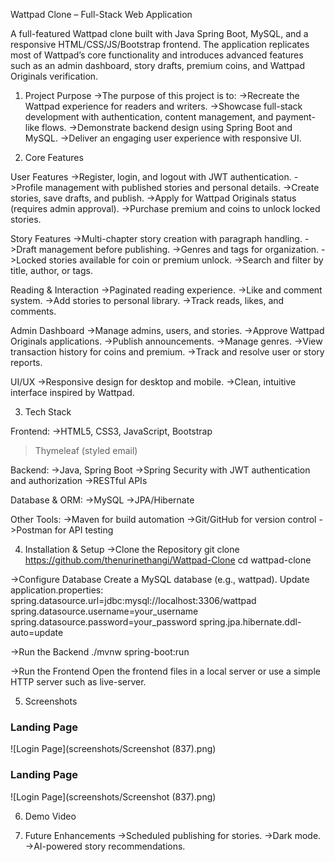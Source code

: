 Wattpad Clone – Full-Stack Web Application

A full-featured Wattpad clone built with Java Spring Boot, MySQL, and a responsive HTML/CSS/JS/Bootstrap frontend.
The application replicates most of Wattpad’s core functionality and introduces advanced features such as an admin dashboard, story drafts, premium coins, and Wattpad Originals verification.

1. Project Purpose
->The purpose of this project is to:
->Recreate the Wattpad experience for readers and writers.
->Showcase full-stack development with authentication, content management, and payment-like flows.
->Demonstrate backend design using Spring Boot and MySQL.
->Deliver an engaging user experience with responsive UI.

2. Core Features

User Features
->Register, login, and logout with JWT authentication.
->Profile management with published stories and personal details.
->Create stories, save drafts, and publish.
->Apply for Wattpad Originals status (requires admin approval).
->Purchase premium and coins to unlock locked stories.

Story Features
->Multi-chapter story creation with paragraph handling.
->Draft management before publishing.
->Genres and tags for organization.
->Locked stories available for coin or premium unlock.
->Search and filter by title, author, or tags.

Reading & Interaction
->Paginated reading experience.
->Like and comment system.
->Add stories to personal library.
->Track reads, likes, and comments.

Admin Dashboard
->Manage admins, users, and stories.
->Approve Wattpad Originals applications.
->Publish announcements.
->Manage genres.
->View transaction history for coins and premium.
->Track and resolve user or story reports.

UI/UX
->Responsive design for desktop and mobile.
->Clean, intuitive interface inspired by Wattpad.

3. Tech Stack

Frontend:
->HTML5, CSS3, JavaScript, Bootstrap
>Thymeleaf (styled email)

Backend:
->Java, Spring Boot
->Spring Security with JWT authentication and authorization
->RESTful APIs

Database & ORM:
->MySQL
->JPA/Hibernate

Other Tools:
->Maven for build automation
->Git/GitHub for version control
->Postman for API testing

4. Installation & Setup
->Clone the Repository
git clone https://github.com/thenurinethangi/Wattpad-Clone
cd wattpad-clone

->Configure Database
Create a MySQL database (e.g., wattpad).
Update application.properties:
spring.datasource.url=jdbc:mysql://localhost:3306/wattpad
spring.datasource.username=your_username
spring.datasource.password=your_password
spring.jpa.hibernate.ddl-auto=update

->Run the Backend
./mvnw spring-boot:run

->Run the Frontend
Open the frontend files in a local server or use a simple HTTP server such as live-server.

5. Screenshots

### Landing Page
![Login Page](screenshots/Screenshot (837).png)

### Landing Page
![Login Page](screenshots/Screenshot (837).png)


6. Demo Video

7. Future Enhancements
->Scheduled publishing for stories.
->Dark mode.
->AI-powered story recommendations.